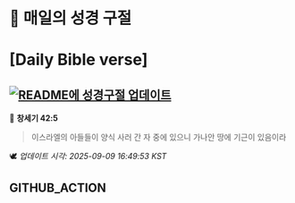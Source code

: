 # 🙏 매일의 성경 구절
# [Daily Bible verse]
## [![README에 성경구절 업데이트](https://github.com/DONGSUKA/first_test/actions/workflows/update-readme-bible.yml/badge.svg)](https://github.com/DONGSUKA/first_test/actions/workflows/update-readme-bible.yml)
<!-- START_BIBLE_VERSE -->
📖 **창세기 42:5**
> 이스라엘의 아들들이 양식 사러 간 자 중에 있으니 가나안 땅에 기근이 있음이라

🕊️ _업데이트 시각: 2025-09-09 16:49:53 KST_
  <!-- END_BIBLE_VERSE -->
## GITHUB_ACTION
